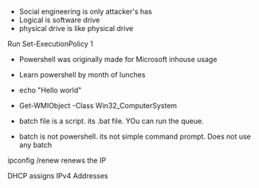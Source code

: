 - Social engineering is only attacker's has
- Logical is software drive
- physical drive is like physical drive

Run Set-ExecutionPolicy 1

- Powershell was originally made for Microsoft inhouse usage
- Learn powershell by month of lunches
- echo "Hello world"
- Get-WMIObject -Class Win32_ComputerSystem


- batch file is a script. its .bat file. YOu can run the queue.
- batch is not powershell. its not simple command prompt. Does not use any batch

ipconfig /renew renews the IP

DHCP assigns IPv4 Addresses

